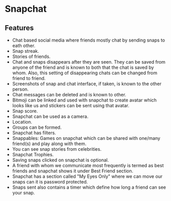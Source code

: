 # Snapchat
## Features
- Chat based social media where friends mostly chat by sending snaps to eath other.
- Snap streak.
- Stories of friends.
- Chat and snaps disappears after they are seen. They can be saved from anyone of the friend and is known to both that the chat is saved by whom. Also, this setting of disappearing chats can be changed from friend to friend.
- Screenshots of snap and chat interface, if taken, is known to the other person.
- Chat messages can be deleted and is known to other.
- Bitmoji can be linked and used with snapchat to create avatar which looks like us and stickers can be sent using that avatar.
- Snap score.
- Snapchat can be used as a camera.
- Location.
- Groups can be formed.
- Snapchat has filters.
- Snappables: Games on snapchat which can be shared with one/many friend(s) and play along with them.
- You can see snap stories from celebrities.
- Snapchat Trophies.
- Saving snaps clicked on snapchat is optional.
- A friend with whom we communicate most frequently is termed as best friends and snapchat shows it under Best Friend section.
- Snapchat has a section called "My Eyes Only" where we can move our snaps can it is password protected.
- Snaps sent also contains a timer which define how long a friend can see your snap.
                                  
